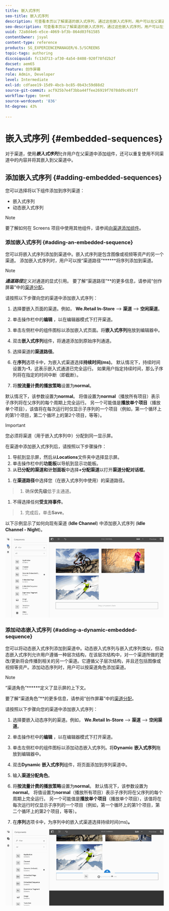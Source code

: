 ```yaml
---
title: 嵌入式序列
seo-title: 嵌入式序列
description: 可查看本页以了解渠道的嵌入式序列，通过这些嵌入式序列，用户可以在父渠道中添加组件，还可以重复使用不同渠道中的内容并将此内容嵌入到父渠道中。
seo-description: 可查看本页以了解渠道的嵌入式序列，通过这些嵌入式序列，用户可以在父渠道中添加组件，还可以重复使用不同渠道中的内容并将此内容嵌入到父渠道中。
uuid: 72a8d4e6-e5ce-4069-bf3b-864d03f61585
contentOwner: jsyal
content-type: reference
products: SG_EXPERIENCEMANAGER/6.5/SCREENS
topic-tags: authoring
discoiquuid: fc13d713-af30-4a54-8408-920f78fd2b2f
docset: aem65
feature: 创作屏幕
role: Admin, Developer
level: Intermediate
exl-id: cdfaee19-15d9-4bcb-bc85-0b43c59d88d2
source-git-commit: acf925b7e4f3bba44ffee26919f7078dd9c491ff
workflow-type: tm+mt
source-wordcount: '836'
ht-degree: 43%

---
```


# 嵌入式序列 {#embedded-sequences}

对于渠道，使用&#x200B;***嵌入式序列***&#x200B;允许用户在父渠道中添加组件，还可以重复使用不同渠道中的内容并将其嵌入到父渠道中。

## 添加嵌入式序列 {#adding-embedded-sequences}

您可以选择将以下组件添加到序列渠道：

* 嵌入式序列
* 动态嵌入式序列

>[!NOTE]
>
>要了解如何在 Screens 项目中使用其他组件，请参阅[向渠道添加组件](adding-components-to-a-channel.md)。

### 添加嵌入式序列 {#adding-an-embedded-sequence}

您可以将嵌入式序列添加到渠道中。嵌入式序列是包含图像或视频等资产的另一个渠道。 添加嵌入式序列时，用户可以按“渠道路径”******&#x200B;将序列添加到渠道。

>[!NOTE]
>***通道路径***定义对通道的显式引用。
>要了解“渠道路径”**&#x200B;的更多信息，请参阅“创作屏幕”中的[渠道分配](channel-assignment.md)。

请按照以下步骤向您的渠道中添加嵌入式序列：

1. 选择要嵌入页面的渠道。例如， **We.Retail In-Store** —> **渠道** —> **空闲渠道**。

1. 单击操作栏中的&#x200B;**编辑** ，以在编辑器模式下打开渠道。
1. 单击左侧栏中的组件图标以添加嵌入式页面。将&#x200B;**嵌入式序列**&#x200B;拖放到编辑器中。
1. 双击&#x200B;**嵌入式序列**&#x200B;组件，将通道添加到原始序列通道。
1. 选择渠道的&#x200B;**渠道路径**。
1. 在&#x200B;**序列**&#x200B;选项卡中，为嵌入式渠道选择&#x200B;**持续时间(ms)**。 默认情况下，持续时间设置为&#x200B;**-1**，这表示嵌入式通道已完全运行。 如果用户指定持续时间，那么子序列将在指定的时间中断（即截断）。

1. 将&#x200B;**按流量计费的播放策略**&#x200B;设置为&#x200B;**normal**。

默认情况下，该参数设置为&#x200B;**normal**。 将值设置为&#x200B;**normal**（播放所有项目）表示子序列将在父序列的每个周期上完全运行。 另一个可能值是&#x200B;**播放单个项目**（播放单个项目），该值将在每次运行时仅显示子序列的一个项目（例如，第一个循环上的第1个项目，第二个循环上的第2个项目，等等）。

>[!IMPORTANT]
>
>您必须将渠道（用于嵌入式序列中）分配到同一显示屏。
>
>在渠道中添加嵌入式序列后，请按照以下步骤操作：
>
>1. 导航到显示屏，然后从&#x200B;**Locations**&#x200B;文件夹中选择显示屏。
>1. 单击操作栏中的&#x200B;**功能板**&#x200B;以导航到显示功能板。
>1. 从&#x200B;**已分配的渠道和计划面板**&#x200B;中选择&#x200B;**+分配渠道**&#x200B;以打开&#x200B;**渠道分配对话框**。

   >
   >
1. 在&#x200B;**渠道路径**&#x200B;中选择您（在嵌入式序列中使用）的渠道路径。
>1. 确保&#x200B;**优先级**&#x200B;低于主通道。

   >
   >
1. 不得选择任何&#x200B;**受支持事件**。
>1. 完成后，单击&#x200B;**Save**。

>



以下示例显示了如何向现有渠道 (**Idle Channel**) 中添加嵌入式序列 (**Idle Channel - Night**)。

![new2](assets/new2.gif)

### 添加动态嵌入式序列 {#adding-a-dynamic-embedded-sequence}

您可以将动态嵌入式序列添加到渠道中。动态嵌入式序列与嵌入式序列类似，但动态嵌入式序列允许用户遵循一种层次结构，在该层次结构中，对一个渠道所做的更改/更新将会传播到相关的另一个渠道。它遵循父子层次结构，并且还包括图像或视频等资产。添加动态序列时，用户可以按渠道角色添加渠道。

>[!NOTE]
>
>“渠道角色”******&#x200B;定义了显示屏的上下文。
>
>要了解“渠道角色”**&#x200B;的更多信息，请参阅“创作屏幕”中的[渠道分配](channel-assignment.md)。

请按照以下步骤向您的渠道中添加嵌入式序列：

1. 选择要嵌入动态序列的渠道。例如， **We.Retail In-Store** —> **渠道** —> **空闲渠道**。

1. 单击操作栏中的&#x200B;**编辑** ，以在编辑器模式下打开渠道。
1. 单击左侧栏中的组件图标以添加动态嵌入式序列。将&#x200B;**Dynamic** **嵌入式序列**&#x200B;拖放到编辑器中。

1. 双击&#x200B;**Dynamic** **嵌入式序列**&#x200B;组件，将页面添加到序列渠道中。

1. 输入&#x200B;**渠道分配角色**。
1. 将&#x200B;**按流量计费的播放策略**&#x200B;设置为&#x200B;**normal**。 默认情况下，该参数设置为&#x200B;**normal**。 将值设置为&#x200B;**normal**（播放所有项目）表示子序列将在父序列的每个周期上完全运行。 另一个可能值是&#x200B;**播放单个项目**（播放单个项目），该值将在每次运行时仅显示子序列的一个项目（例如，第一个循环上的第1个项目，第二个循环上的第2个项目，等等）。

1. 在&#x200B;**序列**&#x200B;选项卡中，为序列中的嵌入式渠道选择持续时间(ms)**。**

![最新](assets/latest.gif)
